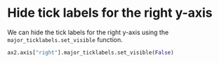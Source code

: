 # Hide tick labels for the right y-axis

We can hide the tick labels for the right y-axis using the `major_ticklabels.set_visible` function.

```python
ax2.axis["right"].major_ticklabels.set_visible(False)
```
